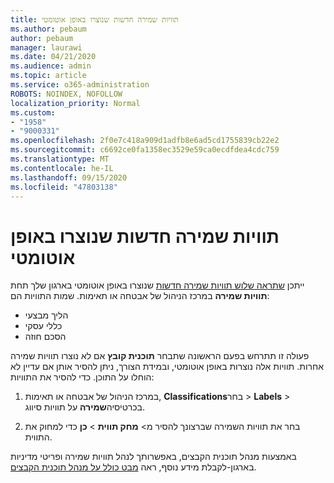 ```yaml
---
title: תוויות שמירה חדשות שנוצרו באופן אוטומטי
ms.author: pebaum
author: pebaum
manager: laurawi
ms.date: 04/21/2020
ms.audience: admin
ms.topic: article
ms.service: o365-administration
ROBOTS: NOINDEX, NOFOLLOW
localization_priority: Normal
ms.custom:
- "1958"
- "9000331"
ms.openlocfilehash: 2f0e7c418a909d1adfb8e6ad5cd1755839cb22e2
ms.sourcegitcommit: c6692ce0fa1358ec3529e59ca0ecdfdea4cdc759
ms.translationtype: MT
ms.contentlocale: he-IL
ms.lasthandoff: 09/15/2020
ms.locfileid: "47803138"
---
```

# <a name="new-retention-labels-created-automatically"></a>תוויות שמירה חדשות שנוצרו באופן אוטומטי

ייתכן [שתראה שלוש תוויות שמירה חדשות](https://docs.microsoft.com/microsoft-365/compliance/file-plan-manager) שנוצרו באופן אוטומטי בארגון שלך תחת **תוויות שמירה** במרכז הניהול של אבטחה או תאימות. שמות התוויות הם:

- הליך מבצעי
- כללי עסקי
- הסכם חוזה

פעולה זו תתרחש בפעם הראשונה שתבחר **תוכנית קובץ** אם לא נוצרו תוויות שמירה אחרות. תוויות אלה נוצרות באופן אוטומטי, ובמידת הצורך, ניתן להסיר אותן אם עדיין לא הוחלו על התוכן. כדי להסיר את התוויות:

1. במרכז הניהול של אבטחה או תאימות, **Classifications**בחר  >  **Labels**  >  בכרטיסיה**שמירה** על תוויות סיווג.

1. בחר את תוויות השמירה שברצונך להסיר מ> **מחק תווית**  >  **כן** כדי למחוק את התווית.

באמצעות מנהל תוכנית הקבצים, באפשרותך לנהל תוויות שמירה ופריטי מדיניות בארגון-לקבלת מידע נוסף, ראה [מבט כולל על מנהל תוכנית הקבצים](https://docs.microsoft.com/microsoft-365/compliance/file-plan-manager).
